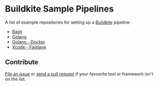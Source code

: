 # Buildkite Sample Pipelines

A list of example repositories for setting up a [Buildkite](https://buildkite.com/) pipeline:

* [Bash](https://github.com/buildkite/bash-example)
* [Golang](https://github.com/buildkite/golang-example)
* [Golang - Docker](https://github.com/buildkite/golang-docker-example)
* [Xcode - Fastlane](https://github.com/buildkite/buildkite-fastlane-demo)

## Contribute

[File an issue](https://github.com/buildkite/sample-pipelines/issues) or [send a pull request](https://github.com/buildkite/sample-pipelines/pulls) if your favourite tool or framework isn't on the list.
